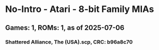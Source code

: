 # No-Intro - Atari - 8-bit Family MIAs
## Games: 1, ROMs: 1, as of 2025-07-06

### Shattered Alliance, The (USA).scp, CRC: b96a8c70
